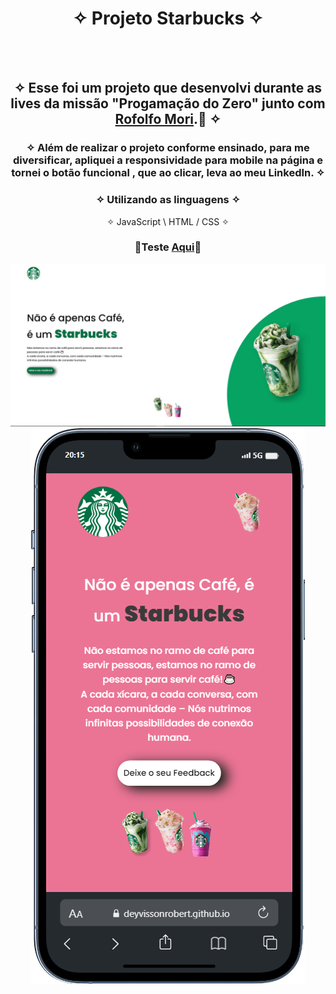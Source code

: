 <div align="center">
  
# ✧ Projeto Starbucks ✧
<br> <br>

## ✧ Esse foi um projeto que desenvolvi durante as lives da missão "Progamação do Zero" junto com <a href="https://github.com/rodolfomori" target="_blank">Rofolfo Mori</a>.🚀 ✧

### ✧ Além de realizar o projeto conforme ensinado, para me diversificar, apliquei a responsividade para mobile na página e tornei o botão funcional , que ao clicar, leva ao meu LinkedIn. ✧

### ✧ Utilizando as linguagens ✧
✧ JavaScript \ HTML / CSS ✧
### <p>👾Teste <a href="https://deyvissonrobert.github.io/Projeto-5-Dev-Sorteio/" target="_blank">Aqui</a>👾</p>
  </div>

<div align="center" display="inline-block">
<img  alt="imagem do projeto no desktop" src="https://github.com/DeyvissonRobert/Projeto-Starbucks/blob/main/img/DeskTop%20Starbucks.jpg">
<img alt="imagem do projeto no mobile" src="https://github.com/DeyvissonRobert/Projeto-Starbucks/blob/main/img/mobile%20Starbucks.png">
</div>
